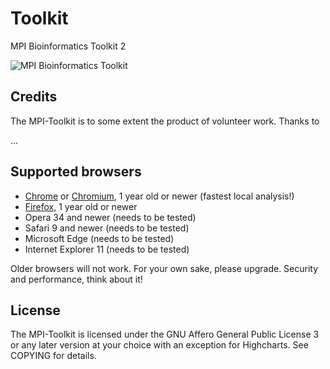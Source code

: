 # Toolkit
MPI Bioinformatics Toolkit 2

<img src="https://raw.githubusercontent.com/zy4/Toolkit/master/public/images/toolkitscreenshot.png?token=AJBfhvc--oKnyCoxU_VZXcNZbHU7xTeRks5ZoVm5wA%3D%3D" alt="MPI Bioinformatics Toolkit" />


Credits
-------

The MPI-Toolkit is to some extent the product of volunteer work. Thanks to

...


Supported browsers
------------------

- [Chrome](https://www.google.com/chrome) or [Chromium](https://www.chromium.org/getting-involved/download-chromium), 1 year old or newer (fastest local analysis!)
- [Firefox](https://www.mozilla.org/firefox), 1 year old or newer
- Opera 34 and newer (needs to be tested)
- Safari 9 and newer (needs to be tested)
- Microsoft Edge (needs to be tested)
- Internet Explorer 11 (needs to be tested)

Older browsers will not work. For your own sake, please upgrade.
Security and performance, think about it!

License
-------

The MPI-Toolkit is licensed under the GNU Affero General Public License 3 or any later
version at your choice with an exception for Highcharts. See COPYING for
details.
